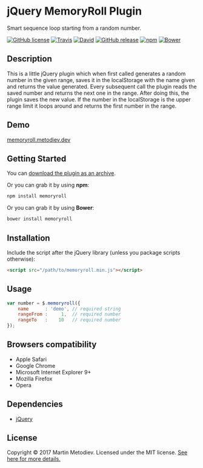 # jQuery MemoryRoll Plugin

Smart sequence loop starting from a random number.

[![GitHub license](https://img.shields.io/badge/license-MIT-yellow.svg)](https://raw.githubusercontent.com/martinmethod/memoryroll/prod/LICENSE-MIT) [![Travis](https://img.shields.io/travis/martinmethod/memoryroll.svg)](https://travis-ci.org/martinmethod/memoryroll) [![David](https://img.shields.io/david/dev/martinmethod/memoryroll.svg)](https://david-dm.org/martinmethod/memoryroll?type=dev) [![GitHub release](https://img.shields.io/github/release/martinmethod/memoryroll.svg)](https://github.com/martinmethod/memoryroll/releases/latest) [![npm](https://img.shields.io/npm/v/memoryroll.svg)](https://www.npmjs.com/package/memoryroll) [![Bower](https://img.shields.io/bower/v/memoryroll.svg)](https://github.com/martinmethod/memoryroll)

## Description

This is a little jQuery plugin which when first called generates a random number in the given range, saves it in the localStorage with the name given and returns the value generated. Every subsequent call the plugin reads the saved number and returns the next one in the range. After doing this, the plugin saves the new value. If the number in the localStorage is the upper range limit it loops around and returns the first number in the range.

## Demo

<a href="https://memoryroll.metodiev.dev" target="_blank">memoryroll.metodiev.dev</a>

## Getting Started

You can [download the plugin as an archive][zip].

[zip]: https://github.com/martinmethod/memoryroll/zipball/prod

Or you can grab it by using **npm**:

```javascript
npm install memoryroll
```

Or you can grab it by using **Bower**:

```javascript
bower install memoryroll
```

## Installation

Include the script after the jQuery library (unless you package scripts otherwise):

```html
<script src="/path/to/memoryroll.min.js"></script>
```

## Usage

``` javascript
var number = $.memoryroll({
    name      : 'demo', // required string
    rangeFrom :     1,  // required number
    rangeTo   :    10   // required number
});
```

## Browsers compatibility

- Apple Safari
- Google Chrome
- Microsoft Internet Explorer 9+
- Mozilla Firefox
- Opera

## Dependencies

- [jQuery][jq]

[jq]: https://github.com/jquery/jquery.git

## License

Copyright © 2017 Martin Metodiev. Licensed under the MIT license. [See here for more details.][licence]

[licence]: https://raw.github.com/martinmethod/memoryroll/prod/LICENSE-MIT
